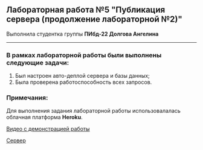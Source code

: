 ## Лабораторная работа №5 "Публикация сервера (продолжение лабораторной №2)"

Выполнила студентка группы **ПИбд-22 Долгова Ангелина**

******

### В рамках лабораторной работы были выполнены следующие задачи:
1. Был настроен авто-деплой сервера и базы данных;
1. Была проверена работоспособность всех запросов.

### Примечания:
Для выполнения задания лабораторной работы использовалалась облачная платформа **Heroku**.


[Видео c демонстрацией работы](https://drive.google.com/file/d/1YJ1Zv3Wb1kE-msFmpq7BeBXwT5PscdbN/view?usp=sharing)

[Сервер](https://dashboard.heroku.com/apps/mighty-river-13801)
